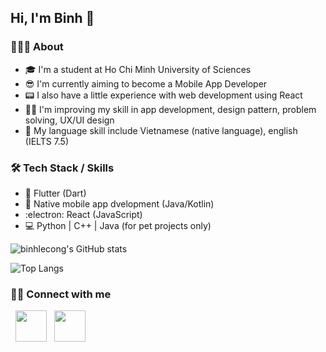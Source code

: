 ## Hi, I'm Binh 👋

### 👨🏻‍💻 About
- 🎓 I'm a student at Ho Chi Minh University of Sciences
- 😎 I'm currently aiming to become a Mobile App Developer
- 📟 I also have a little experience with web development using React
- 🏃‍♂️ I'm improving my skill in app development, design pattern, problem solving, UX/UI design
- 💬 My language skill include Vietnamese (native language), english (IELTS 7.5)

### 🛠 Tech Stack / Skills
- 🎯 Flutter (Dart)
- 📱  Native mobile app dvelopment (Java/Kotlin)
- :electron: React (JavaScript)
- 💻 Python | C++ | Java (for pet projects only)

![binhlecong's GitHub stats](https://github-readme-stats.vercel.app/api?username=binhlecong&show_icons=true&theme=cobalt)

![Top Langs](https://github-readme-stats.vercel.app/api/top-langs/?username=binhlecong&theme=nightowl)

### 🤝🏻 Connect with me

<p align="left"> 
&nbsp; <a href="https://www.facebook.com/profile.php?id=100005211708373/" target="_blank" rel="noopener noreferrer"><img src="https://img.icons8.com/plasticine/100/000000/facebook-new.png" width="50" /></a>  
&nbsp; <a href="https://www.linkedin.com/in/congbinhle/" target="_blank" rel="noopener noreferrer"><img src="https://img.icons8.com/plasticine/100/000000/linkedin.png" width="50" /></a>
</p>
